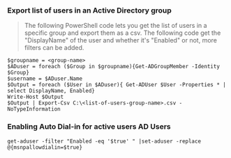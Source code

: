 ### Export list of users in an Active Directory group
> The following PowerShell code lets you get the list of users in a specific group and export them as a csv. The following code get the "DisplayName" of the user and whether it's "Enabled" or not, more filters can be added.
````
$groupname = <group-name>
$ADuser = foreach ($Group in $groupname){Get-ADGroupMember -Identity $Group}
$username = $ADuser.Name
$Output = foreach ($User in $ADuser){ Get-ADUser $User -Properties * | select DisplayName, Enabled}
Write-Host $Output
$Output | Export-Csv C:\<list-of-users-group-name>.csv -NoTypeInformation
````
### Enabling Auto Dial-in for active users AD Users
````
get-aduser -filter "Enabled -eq '$true' " |set-aduser -replace @{msnpallowdialin=$true}
````
